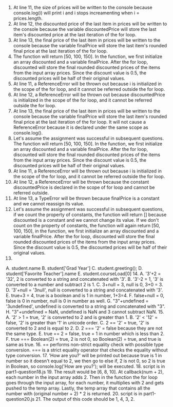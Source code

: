 1. At line 11, the size of prices will be written to the console because console.log(i) will print i and i stops increamenting when i = prices.length.
2. At line 12, the discounted price of the last item in prices will be written to the console because the variable discountedPrice will store the last item's discounted price at the last iteration of the for loop.
3. At line 13, the final price of the last item in prices will be written to the console because the variable finalPrice will store the last item's rounded final price at the last iteration of the for loop.
4. The function will return [50, 100, 150]. In the function, we first initialize an array discounted and a variable finalPrice. After the for loop, discounted will store the final rounded discounted prices of the items from the input array prices. Since the discount value is 0.5, the discounted prices will be half of their original values.
5. At line 11, a ReferenceError will be thrown out because i is initialized in the scope of the for loop, and it cannot be referred outside the for loop.
6. At line 12, a ReferenceError will be thrown out because discountedPrice is initialized in the scope of the for loop, and it cannot be referred outside the for loop.
7. At line 13, the final price of the last item in prices will be written to the console because the variable finalPrice will store the last item's rounded final price at the last iteration of the for loop. It will not cause a ReferenceError because it is declared under the same scope as console.log().
8. Let's assume the assignment was successful in subsequent questions. The function will return [50, 100, 150]. In the function, we first initialize an array discounted and a variable finalPrice. After the for loop, discounted will store the final rounded discounted prices of the items from the input array prices. Since the discount value is 0.5, the discounted prices will be half of their original values.
9. At line 11, a ReferenceError will be thrown out because i is initialized in the scope of the for loop, and it cannot be referred outside the for loop.
10. At line 12, a ReferenceError will be thrown because the constant discountedPrice is declared in the scope of for loop and cannot be referred outside.
11. At line 13, a TypeError will be thrown because finalPrice is a constant and we cannot reassign its value.
12. Let's assume the assignment was successful in subsequent questions, if we count the property of constants, the function will return [] because discounted is a constant and we cannot change its value. If we don't count on the property of constants, the function will again return [50, 100, 150], in the function, we first initialize an array discounted and a variable finalPrice. After the for loop, discounted will store the final rounded discounted prices of the items from the input array prices. Since the discount value is 0.5, the discounted prices will be half of their original values.
13.
A. student.name
B. student['Grad Year']
C. student.greeting();
D. student['Favorite Teacher'].name
E. student.courseLoad[0]
14. 
A. '3'+2 = '32', 2 is converted to a string and concatenated with '3'.
B. '3'-2 = 1, '3' is converted to a number and subtract 2 is 1.
C. 3+null = 3, null is 0, 3+0 = 3.
D. '3'+null = '3null', null is converted to a string and concatenated with '3'.
E. true+3 = 4, true is a boolean and is 1 in number, 1+3=4.
F. false+null = 0, false is 0 in number, null is 0 in number as well.
G. "3"+undefined = '3undefined', undefined is converted to a string and concatenated with "3".
H. "3"+undefined = NaN, undefined is NaN and 3 cannot subtract NaN.
15.
A. '2' > 1 = true, '2' is converted to 2 and is greater than 1.
B. '2' < '12' = false, '2' is greater than '1' in unicode order.
C. 2 == '2' = true, '2' is converted to 2 and is equal to 2.
D. 2 === '2' = false because they are not the same type.
E. true == 2 = false, true = 1 in number which is less than 2.
F. true === Boolean(2) = true, 2 is not 0, so Boolean(2) = true, and true is same as true.
16. 
== performs non-strict equality check with possible type conversion.
=== is a strict equality operator that checks the equality without type conversion.
17. 'How are you?' will be printed out because true is 1 in number so it doesn't equal to 2, we then go to else if, 2 is not 0, so 2 is true in Boolean, so console.log('How are you?'); will be executed.
18. script is in part1-question18.js
19. The result would be [6, 8, 10]. At callback(num + 2), each number in the input array adds 2. Then in the function the for loop goes through the input array, for each number, it multiplies with 2 and gets pushed to the temp array. Lastly, the temp array that contains all the number with (original number + 2) * 2 is returned.
20. script is in part1-question20.js
21. The output of this code should be 1, 4, 3, 2. 
 
